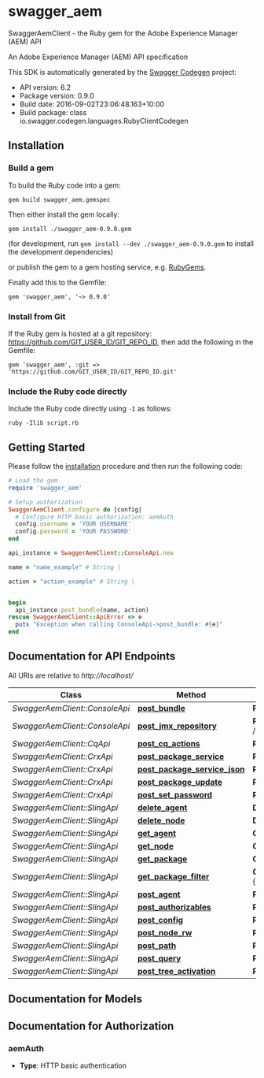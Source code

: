 # swagger_aem

SwaggerAemClient - the Ruby gem for the Adobe Experience Manager (AEM) API

An Adobe Experience Manager (AEM) API specification

This SDK is automatically generated by the [Swagger Codegen](https://github.com/swagger-api/swagger-codegen) project:

- API version: 6.2
- Package version: 0.9.0
- Build date: 2016-09-02T23:06:48.163+10:00
- Build package: class io.swagger.codegen.languages.RubyClientCodegen

## Installation

### Build a gem

To build the Ruby code into a gem:

```shell
gem build swagger_aem.gemspec
```

Then either install the gem locally:

```shell
gem install ./swagger_aem-0.9.0.gem
```
(for development, run `gem install --dev ./swagger_aem-0.9.0.gem` to install the development dependencies)

or publish the gem to a gem hosting service, e.g. [RubyGems](https://rubygems.org/).

Finally add this to the Gemfile:

    gem 'swagger_aem', '~> 0.9.0'

### Install from Git

If the Ruby gem is hosted at a git repository: https://github.com/GIT_USER_ID/GIT_REPO_ID, then add the following in the Gemfile:

    gem 'swagger_aem', :git => 'https://github.com/GIT_USER_ID/GIT_REPO_ID.git'

### Include the Ruby code directly

Include the Ruby code directly using `-I` as follows:

```shell
ruby -Ilib script.rb
```

## Getting Started

Please follow the [installation](#installation) procedure and then run the following code:
```ruby
# Load the gem
require 'swagger_aem'

# Setup authorization
SwaggerAemClient.configure do |config|
  # Configure HTTP basic authorization: aemAuth
  config.username = 'YOUR USERNAME'
  config.password = 'YOUR PASSWORD'
end

api_instance = SwaggerAemClient::ConsoleApi.new

name = "name_example" # String | 

action = "action_example" # String | 


begin
  api_instance.post_bundle(name, action)
rescue SwaggerAemClient::ApiError => e
  puts "Exception when calling ConsoleApi->post_bundle: #{e}"
end

```

## Documentation for API Endpoints

All URIs are relative to *http://localhost/*

Class | Method | HTTP request | Description
------------ | ------------- | ------------- | -------------
*SwaggerAemClient::ConsoleApi* | [**post_bundle**](docs/ConsoleApi.md#post_bundle) | **POST** /system/console/bundles/{name} | 
*SwaggerAemClient::ConsoleApi* | [**post_jmx_repository**](docs/ConsoleApi.md#post_jmx_repository) | **POST** /system/console/jmx/com.adobe.granite:type&#x3D;Repository/op/{action} | 
*SwaggerAemClient::CqApi* | [**post_cq_actions**](docs/CqApi.md#post_cq_actions) | **POST** .cqactions.html | 
*SwaggerAemClient::CrxApi* | [**post_package_service**](docs/CrxApi.md#post_package_service) | **POST** /crx/packmgr/service.jsp | 
*SwaggerAemClient::CrxApi* | [**post_package_service_json**](docs/CrxApi.md#post_package_service_json) | **POST** /crx/packmgr/service/.json/{path} | 
*SwaggerAemClient::CrxApi* | [**post_package_update**](docs/CrxApi.md#post_package_update) | **POST** /crx/packmgr/update.jsp | 
*SwaggerAemClient::CrxApi* | [**post_set_password**](docs/CrxApi.md#post_set_password) | **POST** /crx/explorer/ui/setpassword.jsp | 
*SwaggerAemClient::SlingApi* | [**delete_agent**](docs/SlingApi.md#delete_agent) | **DELETE** /etc/replication/agents.{runmode}/{name} | 
*SwaggerAemClient::SlingApi* | [**delete_node**](docs/SlingApi.md#delete_node) | **DELETE** /{path}/{name} | 
*SwaggerAemClient::SlingApi* | [**get_agent**](docs/SlingApi.md#get_agent) | **GET** /etc/replication/agents.{runmode}/{name} | 
*SwaggerAemClient::SlingApi* | [**get_node**](docs/SlingApi.md#get_node) | **GET** /{path}/{name} | 
*SwaggerAemClient::SlingApi* | [**get_package**](docs/SlingApi.md#get_package) | **GET** /etc/packages/{group}/{name}-{version}.zip | 
*SwaggerAemClient::SlingApi* | [**get_package_filter**](docs/SlingApi.md#get_package_filter) | **GET** /etc/packages/{group}/{name}-{version}.zip/jcr:content/vlt:definition/filter.tidy.2.json | 
*SwaggerAemClient::SlingApi* | [**post_agent**](docs/SlingApi.md#post_agent) | **POST** /etc/replication/agents.{runmode}/{name} | 
*SwaggerAemClient::SlingApi* | [**post_authorizables**](docs/SlingApi.md#post_authorizables) | **POST** /libs/granite/security/post/authorizables | 
*SwaggerAemClient::SlingApi* | [**post_config**](docs/SlingApi.md#post_config) | **POST** /apps/system/config.{runmode}/{name} | 
*SwaggerAemClient::SlingApi* | [**post_node_rw**](docs/SlingApi.md#post_node_rw) | **POST** /{path}/{name}.rw.html | 
*SwaggerAemClient::SlingApi* | [**post_path**](docs/SlingApi.md#post_path) | **POST** /{path}/ | 
*SwaggerAemClient::SlingApi* | [**post_query**](docs/SlingApi.md#post_query) | **POST** /bin/querybuilder.json | 
*SwaggerAemClient::SlingApi* | [**post_tree_activation**](docs/SlingApi.md#post_tree_activation) | **POST** /etc/replication/treeactivation.html | 


## Documentation for Models



## Documentation for Authorization


### aemAuth

- **Type**: HTTP basic authentication


